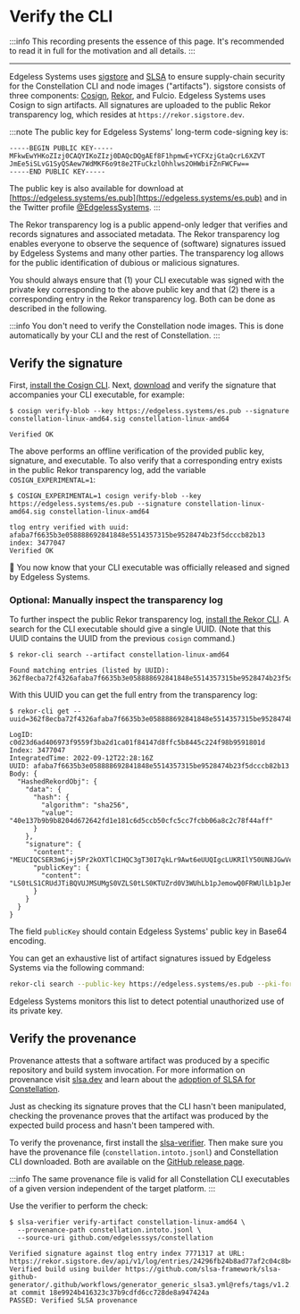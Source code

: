 # Verify the CLI

:::info
This recording presents the essence of this page. It's recommended to read it in full for the motivation and all details.
:::

<AsciinemaWidget src="/constellation/assets/verify-cli.cast" rows="20" cols="112" idleTimeLimit="3" preload="true" theme="edgeless" />

---

Edgeless Systems uses [sigstore](https://www.sigstore.dev/) and [SLSA](https://slsa.dev) to ensure supply-chain security for the Constellation CLI and node images ("artifacts"). sigstore consists of three components: [Cosign](https://docs.sigstore.dev/signing/quickstart), [Rekor](https://docs.sigstore.dev/logging/overview), and Fulcio. Edgeless Systems uses Cosign to sign artifacts. All signatures are uploaded to the public Rekor transparency log, which resides at `https://rekor.sigstore.dev`.

:::note
The public key for Edgeless Systems' long-term code-signing key is:

```
-----BEGIN PUBLIC KEY-----
MFkwEwYHKoZIzj0CAQYIKoZIzj0DAQcDQgAEf8F1hpmwE+YCFXzjGtaQcrL6XZVT
JmEe5iSLvG1SyQSAew7WdMKF6o9t8e2TFuCkzlOhhlws2OHWbiFZnFWCFw==
-----END PUBLIC KEY-----
```

The public key is also available for download at [https://edgeless.systems/es.pub](https://edgeless.systems/es.pub) and in the Twitter profile [@EdgelessSystems](https://twitter.com/EdgelessSystems).
:::

The Rekor transparency log is a public append-only ledger that verifies and records signatures and associated metadata. The Rekor transparency log enables everyone to observe the sequence of (software) signatures issued by Edgeless Systems and many other parties. The transparency log allows for the public identification of dubious or malicious signatures.

You should always ensure that (1) your CLI executable was signed with the private key corresponding to the above public key and that (2) there is a corresponding entry in the Rekor transparency log. Both can be done as described in the following.

:::info
You don't need to verify the Constellation node images. This is done automatically by your CLI and the rest of Constellation.
:::

## Verify the signature

First, [install the Cosign CLI](https://docs.sigstore.dev/cosign/system_config/installation/). Next, [download](https://github.com/edgelesssys/constellation/releases) and verify the signature that accompanies your CLI executable, for example:

```shell-session
$ cosign verify-blob --key https://edgeless.systems/es.pub --signature constellation-linux-amd64.sig constellation-linux-amd64

Verified OK
```

The above performs an offline verification of the provided public key, signature, and executable. To also verify that a corresponding entry exists in the public Rekor transparency log, add the variable `COSIGN_EXPERIMENTAL=1`:

```shell-session
$ COSIGN_EXPERIMENTAL=1 cosign verify-blob --key https://edgeless.systems/es.pub --signature constellation-linux-amd64.sig constellation-linux-amd64

tlog entry verified with uuid: afaba7f6635b3e058888692841848e5514357315be9528474b23f5dcccb82b13 index: 3477047
Verified OK
```

🏁 You now know that your CLI executable was officially released and signed by Edgeless Systems.

### Optional: Manually inspect the transparency log

To further inspect the public Rekor transparency log, [install the Rekor CLI](https://docs.sigstore.dev/logging/installation). A search for the CLI executable  should give a single UUID. (Note that this UUID contains the UUID from the previous `cosign` command.)

```shell-session
$ rekor-cli search --artifact constellation-linux-amd64

Found matching entries (listed by UUID):
362f8ecba72f4326afaba7f6635b3e058888692841848e5514357315be9528474b23f5dcccb82b13
```

With this UUID you can get the full entry from the transparency log:

```shell-session
$ rekor-cli get --uuid=362f8ecba72f4326afaba7f6635b3e058888692841848e5514357315be9528474b23f5dcccb82b13

LogID: c0d23d6ad406973f9559f3ba2d1ca01f84147d8ffc5b8445c224f98b9591801d
Index: 3477047
IntegratedTime: 2022-09-12T22:28:16Z
UUID: afaba7f6635b3e058888692841848e5514357315be9528474b23f5dcccb82b13
Body: {
  "HashedRekordObj": {
    "data": {
      "hash": {
        "algorithm": "sha256",
        "value": "40e137b9b9b8204d672642fd1e181c6d5ccb50cfc5cc7fcbb06a8c2c78f44aff"
      }
    },
    "signature": {
      "content": "MEUCIQCSER3mGj+j5Pr2kOXTlCIHQC3gT30I7qkLr9Awt6eUUQIgcLUKRIlY50UN8JGwVeNgkBZyYD8HMxwC/LFRWoMn180=",
      "publicKey": {
        "content": "LS0tLS1CRUdJTiBQVUJMSUMgS0VZLS0tLS0KTUZrd0V3WUhLb1pJemowQ0FRWUlLb1pJemowREFRY0RRZ0FFZjhGMWhwbXdFK1lDRlh6akd0YVFjckw2WFpWVApKbUVlNWlTTHZHMVN5UVNBZXc3V2RNS0Y2bzl0OGUyVEZ1Q2t6bE9oaGx3czJPSFdiaUZabkZXQ0Z3PT0KLS0tLS1FTkQgUFVCTElDIEtFWS0tLS0tCg=="
      }
    }
  }
}
```

The field `publicKey` should contain Edgeless Systems' public key in Base64 encoding.

You can get an exhaustive list of artifact signatures issued by Edgeless Systems via the following command:

```bash
rekor-cli search --public-key https://edgeless.systems/es.pub --pki-format x509
```

Edgeless Systems monitors this list to detect potential unauthorized use of its private key.

## Verify the provenance

Provenance attests that a software artifact was produced by a specific repository and build system invocation. For more information on provenance visit [slsa.dev](https://slsa.dev/provenance/v0.2) and learn about the [adoption of SLSA for Constellation](../reference/slsa.md).

Just as checking its signature proves that the CLI hasn't been manipulated, checking the provenance proves that the artifact was produced by the expected build process and hasn't been tampered with.

To verify the provenance, first install the [slsa-verifier](https://github.com/slsa-framework/slsa-verifier). Then make sure you have the provenance file (`constellation.intoto.jsonl`) and Constellation CLI downloaded. Both are available on the [GitHub release page](https://github.com/edgelesssys/constellation/releases).

:::info
The same provenance file is valid for all Constellation CLI executables of a given version independent of the target platform.
:::

Use the verifier to perform the check:

```shell-session
$ slsa-verifier verify-artifact constellation-linux-amd64 \
  --provenance-path constellation.intoto.jsonl \
  --source-uri github.com/edgelesssys/constellation

Verified signature against tlog entry index 7771317 at URL: https://rekor.sigstore.dev/api/v1/log/entries/24296fb24b8ad77af2c04c8b4ae0d5bc5...
Verified build using builder https://github.com/slsa-framework/slsa-github-generator/.github/workflows/generator_generic_slsa3.yml@refs/tags/v1.2.2 at commit 18e9924b416323c37b9cdfd6cc728de8a947424a
PASSED: Verified SLSA provenance
```
